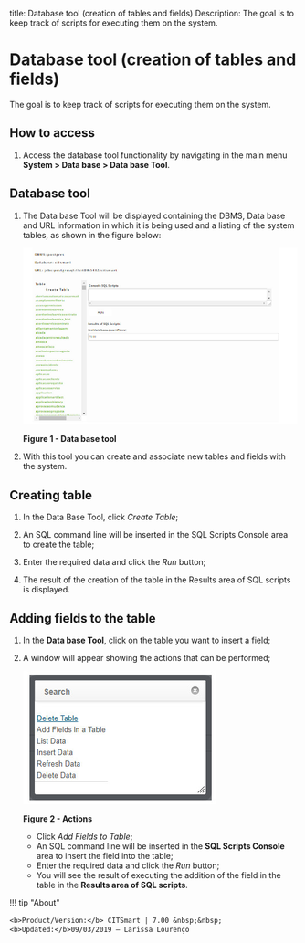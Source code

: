 title: Database tool (creation of tables and fields)
Description: The goal is to keep track of scripts for executing them on the system.
# Database tool (creation of tables and fields)

The goal is to keep track of scripts for executing them on the system.

How to access
------------------

1. Access the database tool functionality by navigating in the main menu **System > Data base > Data base Tool**.

Database tool
-----------------------------

1. The Data base Tool will be displayed containing the DBMS, Data base and URL information in which it is being used and a listing 
of the system tables, as shown in the figure below:

    ![Tool](images/tables.img1.jpg)
    
    **Figure 1 - Data base tool**
    
2. With this tool you can create and associate new tables and fields with the system.

Creating table
----------------

1. In the Data Base Tool, click *Create Table*;

2. An SQL command line will be inserted in the SQL Scripts Console area to create the table;

3. Enter the required data and click the *Run* button;

4. The result of the creation of the table in the Results area of SQL scripts is displayed.

Adding fields to the table
------------------------------

1. In the **Data base Tool**, click on the table you want to insert a field;

2. A window will appear showing the actions that can be performed;

    ![Actions](images/tables.img2.jpg)
    
    **Figure 2 - Actions**
    
    - Click *Add Fields to Table*;
    - An SQL command line will be inserted in the **SQL Scripts Console** area to insert the field into the table;
    - Enter the required data and click the *Run* button;
    - You will see the result of executing the addition of the field in the table in the **Results area of SQL scripts**.
    
!!! tip "About"

    <b>Product/Version:</b> CITSmart | 7.00 &nbsp;&nbsp;
    <b>Updated:</b>09/03/2019 – Larissa Lourenço

